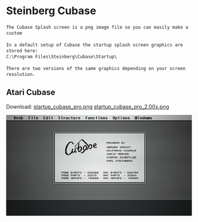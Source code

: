 # Steinberg Cubase 

```
The Cubase Splash screen is a png image file so you can easily make a custom 

In a default setup of Cubase the startup splash screen graphics are stored here:
C:\Program Files\Steinberg\Cubase\Startup\

There are two versions of the same graphics depending on your screen resolution.

```
## Atari Cubase 

Download: 
[startup_cubase_pro.png](startup_cubase_pro.png)
[startup_cubase_pro_2.00x.png](startup_cubase_pro_2.00x.png)

![preview](startup_cubase_pro.png)
